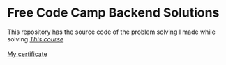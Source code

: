# Free Code Camp Backend Solutions
This repository has the source code of the problem solving I made while solving <a href="https://www.freecodecamp.org/learn/back-end-development-and-apis/"><i>This course</i></a>
<br>
<br>
<a href="https://www.freecodecamp.org/certification/dumxrg/back-end-development-and-apis">My certificate</a>
